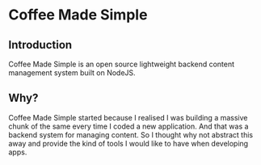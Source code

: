 # Coffee Made Simple
## Introduction
Coffee Made Simple is an open source lightweight backend
content management system built on NodeJS.

## Why?
Coffee Made Simple started because I realised I was building a massive
chunk of the same every time I coded a new application. And that
was a backend system for managing content. So I thought why not
abstract this away and provide the kind of tools I would like to have
when developing apps.



